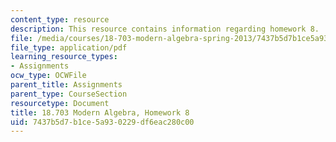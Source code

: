 ```yaml
---
content_type: resource
description: This resource contains information regarding homework 8.
file: /media/courses/18-703-modern-algebra-spring-2013/7437b5d7b1ce5a930229df6eac280c00_MIT18_703S13_h8.pdf
file_type: application/pdf
learning_resource_types:
- Assignments
ocw_type: OCWFile
parent_title: Assignments
parent_type: CourseSection
resourcetype: Document
title: 18.703 Modern Algebra, Homework 8
uid: 7437b5d7-b1ce-5a93-0229-df6eac280c00
---
```

